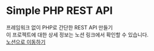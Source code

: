 Simple PHP REST API
=

프레임워크 없이 PHP로 간단한 REST API 만들기  
이 프로젝트에 대한 상세 정보는 노션 링크에서 확인할 수 있습니다.  
[노션으로 이동하기](https://yeongjun-kim.notion.site/php-REST-API-fbea4e5035bf428395d557999ba2a0f3)